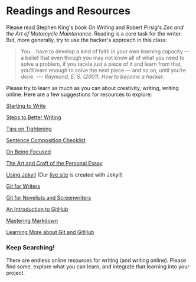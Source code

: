 # Readings and Resources

Please read Stephen King's book _On Writing_ and Robert Pirsig's _Zen and the Art of Motorcycle Maintenance_. Reading is a core task for the writer. But, more generally, try to use the hacker's approach in this class:

> You… have to develop a kind of faith in your own learning capacity — 
> a belief that even though you may not know all of what you need to solve a problem, 
> if you tackle just a piece of it and learn from that, you’ll learn enough 
> to solve the next piece — and so on, until you’re done.
> --- <cite>Raymond, E. S. (2001). How to become a hacker.</cite>

Please try to learn as much as you can about creativity, writing, writing online. Here are a few suggestions for resources to explore:

[Starting to Write](http://crwr1200.netlify.com/creativity/writing/2017/08/12/starting-to-write/)

[Steps to Better Writing](http://crwr1200.netlify.com/creativity/writing/2017/08/15/steps-to-better-writing/)

[Tips on Tightening](https://crwr1200.netlify.com/creativity/writing/2017/08/15/tips-on-tightening/)

[Sentence Composition Checklist](https://crwr1200.netlify.com/creativity/writing/2017/08/15/sentence-checklist/)

[On Being Focused](https://crwr1200.netlify.com/creativity/writing/2017/07/31/blinking-cursor-blank-page/)

[The Art and Craft of the Personal Essay](https://crwr1200.netlify.com/creativity/writing/2017/07/31/art-and-craft-of-the-personal-essay/)

[Using Jekyll](https://jekyllrb.com/docs/home/) (Our [live site](http://crwr1240.netlify.com/) is created with Jekyll)

[Git for Writers](https://medium.com/electric-ship/git-for-writers-write-fiction-like-a-good-programmer-ea6f0309a69a)

[Git for Novelists and Screenwriters](http://boffosocko.com/2014/09/17/revision-control/)

[An Introduction to GitHub](https://guides.github.com/activities/hello-world/)

[Mastering Markdown](https://guides.github.com/features/mastering-markdown/)

[Learning More about Git and GitHub](https://guides.github.com/)

### Keep Searching!

There are endless online resources for writing (and writing online). Please find some, explore what you can learn, and integrate that learning into your project.

